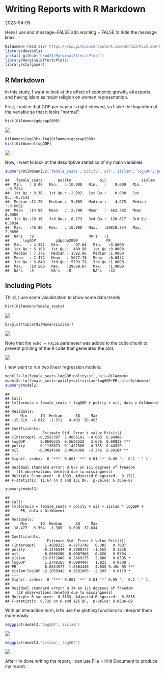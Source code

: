 Writing Reports with R Markdown
================
2023-04-05

Here I use and message=FALSE adn warning = FALSE to hide the message
lines.

``` r
OilWomen<-read.csv('https://raw.githubusercontent.com/hknd23/PLSC-309-SP23/main/Data/oilwomen.csv')
library(devtools)
install_github('hknd23/MarginalEffectsPlots')
library(MarginalEffectsPlots)
library(stargazer)
```

## R Markdown

In this study, I want to look at the effect of economic growth, oil
exports, and having Islam as major religion on women representation.

First, I notice that GDP per capita is right-skewed, so I take the
logarithm of the variable so that it looks “normal”:

``` r
hist(OilWomen$gdpcap2000)
```

![](OilWomenReport_GitHub_files/figure-gfm/log-1.png)<!-- -->

``` r
OilWomen$logGDP<-log(OilWomen$gdpcap2000)
hist(OilWomen$logGDP)
```

![](OilWomenReport_GitHub_files/figure-gfm/log-2.png)<!-- -->

Now, I want to look at the descriptive statistics of my main variables

``` r
summary(OilWomen[,c('female_seats','polity','oil','zislam','logGDP','gdpcap2000','PR')])
```

    ##   female_seats       polity             oil                zislam       
    ##  Min.   : 0.00   Min.   :-10.000   Min.   :    0.000   Min.   :-0.7234  
    ##  1st Qu.: 8.30   1st Qu.: -2.932   1st Qu.:    0.000   1st Qu.:-0.7142  
    ##  Median :12.20   Median :  5.089   Median :    4.975   Median :-0.6062  
    ##  Mean   :14.96   Mean   :  2.790   Mean   :  662.702   Mean   : 0.0000  
    ##  3rd Qu.:20.10   3rd Qu.:  8.773   3rd Qu.:  126.817   3rd Qu.: 0.6034  
    ##  Max.   :48.80   Max.   : 10.000   Max.   :20818.754   Max.   : 2.0696  
    ##  NA's   :9                         NA's   :1                            
    ##      logGDP         gdpcap2000             PR        
    ##  Min.   : 4.581   Min.   :   97.64   Min.   :0.0000  
    ##  1st Qu.: 6.193   1st Qu.:  489.56   1st Qu.:0.0000  
    ##  Median : 7.372   Median : 1592.06   Median :1.0000  
    ##  Mean   : 7.472   Mean   : 5677.78   Mean   :0.6232  
    ##  3rd Qu.: 8.649   3rd Qu.: 5703.79   3rd Qu.:1.0000  
    ##  Max.   :10.586   Max.   :39568.07   Max.   :1.0000  
    ##  NA's   :8        NA's   :8          NA's   :32

## Including Plots

Third, I use some visualization to show some data trends

``` r
hist(OilWomen$female_seats)
```

![](OilWomenReport_GitHub_files/figure-gfm/plots-1.png)<!-- -->

``` r
barplot(table(OilWomen$zislam))
```

![](OilWomenReport_GitHub_files/figure-gfm/plots-2.png)<!-- -->

Note that the `echo = FALSE` parameter was added to the code chunk to
prevent printing of the R code that generated the plot.

![](OilWomenReport_GitHub_files/figure-gfm/scatterplot-1.png)<!-- -->

I now want to run two linear regression models:

``` r
model2<-lm(female_seats~logGDP+polity+oil,data=OilWomen)
model3<-lm(female_seats~polity+oil+zislam*logGDP+PR,data=OilWomen)
summary(model2)
```

    ## 
    ## Call:
    ## lm(formula = female_seats ~ logGDP + polity + oil, data = OilWomen)
    ## 
    ## Residuals:
    ##     Min      1Q  Median      3Q     Max 
    ## -15.519  -6.012  -1.571   4.403  38.453 
    ## 
    ## Coefficients:
    ##               Estimate Std. Error t value Pr(>|t|)    
    ## (Intercept) -0.2507307  3.9805191  -0.063  0.94986    
    ## logGDP       2.0696225  0.5692522   3.636  0.00038 ***
    ## polity       0.1138673  0.1487586   0.765  0.44520    
    ## oil         -0.0014680  0.0004388  -3.346  0.00104 ** 
    ## ---
    ## Signif. codes:  0 '***' 0.001 '**' 0.01 '*' 0.05 '.' 0.1 ' ' 1
    ## 
    ## Residual standard error: 8.875 on 151 degrees of freedom
    ##   (15 observations deleted due to missingness)
    ## Multiple R-squared:  0.1883, Adjusted R-squared:  0.1721 
    ## F-statistic: 11.67 on 3 and 151 DF,  p-value: 6.365e-07

``` r
summary(model3)
```

    ## 
    ## Call:
    ## lm(formula = female_seats ~ polity + oil + zislam * logGDP + 
    ##     PR, data = OilWomen)
    ## 
    ## Residuals:
    ##     Min      1Q  Median      3Q     Max 
    ## -18.477  -5.554  -1.365   3.690  32.634 
    ## 
    ## Coefficients:
    ##                 Estimate Std. Error t value Pr(>|t|)    
    ## (Intercept)    1.4609223  4.7871748   0.305   0.7607    
    ## polity        -0.3246544  0.2088373  -1.555   0.1226    
    ## oil            0.0000206  0.0007968   0.026   0.9794    
    ## zislam        13.0372808  6.2669175   2.080   0.0395 *  
    ## logGDP         1.2748165  0.6994497   1.823   0.0708 .  
    ## PR             6.6834572  1.6564440   4.035 9.45e-05 ***
    ## zislam:logGDP -2.2050942  0.9191009  -2.399   0.0179 *  
    ## ---
    ## Signif. codes:  0 '***' 0.001 '**' 0.01 '*' 0.05 '.' 0.1 ' ' 1
    ## 
    ## Residual standard error: 8.34 on 125 degrees of freedom
    ##   (38 observations deleted due to missingness)
    ## Multiple R-squared:  0.3183, Adjusted R-squared:  0.2855 
    ## F-statistic: 9.726 on 6 and 125 DF,  p-value: 8.858e-09

With an interaction term, let’s use the plotting functions to interpret
them more easily

``` r
meggplot(model3,'logGDP','zislam')
```

![](OilWomenReport_GitHub_files/figure-gfm/marginal%20effects-1.png)<!-- -->

``` r
meggplot(model3,'zislam','logGDP')
```

![](OilWomenReport_GitHub_files/figure-gfm/marginal%20effects-2.png)<!-- -->

After I’m done writing the report, I can use File \> Knit Document to
produce my report.
